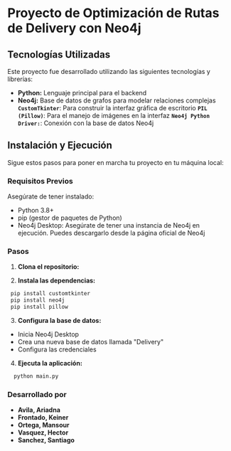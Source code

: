 # Proyecto de Optimización de Rutas de Delivery con Neo4j

##  Tecnologías Utilizadas

Este proyecto fue desarrollado utilizando las siguientes tecnologías y librerías:

* **Python:** Lenguaje principal para el backend
* **Neo4j:** Base de datos de grafos para modelar relaciones complejas
**`CustomTkinter`**: Para construir la interfaz gráfica de escritorio
**`PIL (Pillow)`**: Para el manejo de imágenes en la interfaz
**`Neo4j Python Driver:`**: Conexión con la base de datos Neo4j

## Instalación y Ejecución

Sigue estos pasos para poner en marcha tu proyecto en tu máquina local:

### Requisitos Previos

Asegúrate de tener instalado:

* Python 3.8+
* pip (gestor de paquetes de Python)
* Neo4j Desktop: Asegúrate de tener una instancia de Neo4j en ejecución. Puedes descargarlo desde la página oficial de Neo4j

### Pasos

1.  **Clona el repositorio:**


2.  **Instala las dependencias:**
   ```bash
    pip install customtkinter
    pip install neo4j
    pip install pillow
   ```

3.  **Configura la base de datos:**
  * Inicia Neo4j Desktop
  * Crea una nueva base de datos llamada "Delivery"
  * Configura las credenciales


4.  **Ejecuta la aplicación:**
  ```bash
    python main.py
  ```


### Desarrollado por


* **Avila, Ariadna**
* **Frontado, Keiner**
* **Ortega, Mansour**
* **Vasquez, Hector**
* **Sanchez, Santiago**
